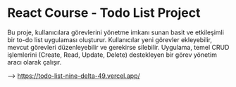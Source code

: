 # React Course - Todo List Project
Bu proje, kullanıcılara görevlerini yönetme imkanı sunan basit ve etkileşimli bir to-do list uygulaması oluşturur. Kullanıcılar yeni görevler ekleyebilir, mevcut görevleri düzenleyebilir ve gerekirse silebilir. Uygulama, temel CRUD işlemlerini (Create, Read, Update, Delete) destekleyen bir görev yönetim aracı olarak çalışır.

--> https://todo-list-nine-delta-49.vercel.app/
